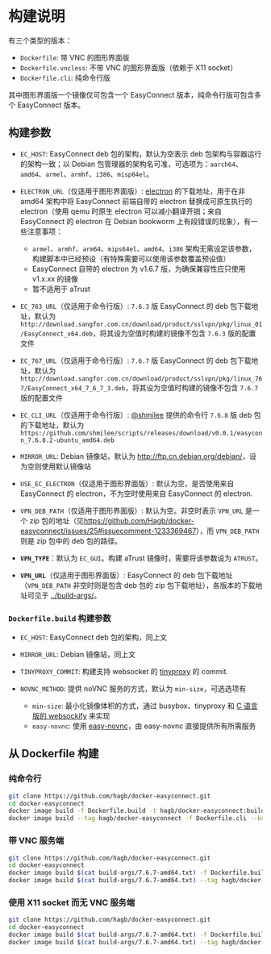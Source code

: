 # 构建说明

有三个类型的版本：

- `Dockerfile`: 带 VNC 的图形界面版
- `Dockerfile.vncless`: 不带 VNC 的图形界面版（依赖于 X11 socket）
- `Dockerfile.cli`: 纯命令行版

其中图形界面版一个镜像仅可包含一个 EasyConnect 版本，纯命令行版可包含多个 EasyConnect 版本。

## 构建参数

- `EC_HOST`: EasyConnect deb 包的架构，默认为空表示 deb 包架构与容器运行的架构一致；以 Debian 包管理器的架构名可准，可选项为：`aarch64`、`amd64`、`armel`、`armhf`、`i386`、`misp64el`。
- `ELECTRON_URL`（仅适用于图形界面版）: [electron](https://github.com/electron/electron/releases) 的下载地址，用于在非 amd64 架构中将 EasyConnect 前端自带的 electron 替换成可原生执行的 electron（使用 qemu 时原生 electron 可以减小翻译开销；来自 EasyConnect 的 electron 在 Debian bookworm 上有段错误的现象），有一些注意事项：

    - `armel`、`armhf`、`arm64`、`mips64el`、`amd64`、`i386` 架构无需设定该参数，构建脚本中已经预设（有特殊需要可以使用该参数覆盖预设值）
    - EasyConnect 自带的 electron 为 v1.6.7 版，为确保兼容性应只使用 v1.x.xx 的镜像
    - 暂不适用于 aTrust

- `EC_763_URL`（仅适用于命令行版）: `7.6.3` 版 EasyConnect 的 deb 包下载地址，默认为 `http://download.sangfor.com.cn/download/product/sslvpn/pkg/linux_01/EasyConnect_x64.deb`，将其设为空值时构建的镜像不包含 `7.6.3` 版的配置文件
- `EC_767_URL`（仅适用于命令行版）: `7.6.7` 版 EasyConnect 的 deb 包下载地址，默认为 `http://download.sangfor.com.cn/download/product/sslvpn/pkg/linux_767/EasyConnect_x64_7_6_7_3.deb`，将其设为空值时构建的镜像不包含 `7.6.7` 版的配置文件
- `EC_CLI_URL`（仅适用于命令行版）: [@shmilee](https://github.com/shmilee) 提供的命令行 `7.6.8` 版 deb 包的下载地址，默认为 `https://github.com/shmilee/scripts/releases/download/v0.0.1/easyconn_7.6.8.2-ubuntu_amd64.deb`
- `MIRROR_URL`: Debian 镜像站，默认为 <http://ftp.cn.debian.org/debian/>，设为空则使用默认镜像站
- `USE_EC_ELECTRON`（仅适用于图形界面版）: 默认为空，是否使用来自 EasyConnect 的 electron，不为空时使用来自 EasyConnect 的 electron.
- `VPN_DEB_PATH`（仅适用于图形界面版）: 默认为空。非空时表示 `VPN_URL` 是一个 zip 包的地址（见<https://github.com/Hagb/docker-easyconnect/issues/25#issuecomment-1233369467>），而 `VPN_DEB_PATH` 则是 zip 包中的 deb 包的路径。
- **`VPN_TYPE`**：默认为 `EC_GUI`。构建 aTrust 镜像时，需要将该参数设为 `ATRUST`。
- **`VPN_URL`**（仅适用于图形界面版）: EasyConnect 的 deb 包下载地址（`VPN_DEB_PATH` 非空时则是包含 deb 包的 zip 包下载地址），各版本的下载地址可见于 [../build-args/](../build-args/)。


### `Dockerfile.build` 构建参数

- `EC_HOST`: EasyConnect deb 包的架构，同上文
- `MIRROR_URL`: Debian 镜像站，同上文
- `TINYPROXY_COMMIT`: 构建支持 websocket 的 [tinyproxy](https://github.com/tinyproxy/tinyproxy) 的 commit.
- `NOVNC_METHOD`: 提供 noVNC 服务的方式，默认为 `min-size`，可选选项有

    - `min-size`: 最小化镜像体积的方式，通过 busybox、tinyproxy 和 [C 语言版的 websockify](https://github.com/novnc/websockify-other) 来实现
    - `easy-novnc`: 使用 [easy-novnc](https://github.com/pgaskin/easy-novnc)，由 easy-novnc 直接提供所有所需服务

## 从 Dockerfile 构建

### 纯命令行

``` bash
git clone https://github.com/hagb/docker-easyconnect.git
cd docker-easyconnect
docker image build -f Dockerfile.build -t hagb/docker-easyconnect:build --build-arg EC_HOST=amd64 .
docker image build --tag hagb/docker-easyconnect -f Dockerfile.cli --build-arg EC_HOST=amd64 .
```

### 带 VNC 服务端

``` bash
git clone https://github.com/hagb/docker-easyconnect.git
cd docker-easyconnect
docker image build $(cat build-args/7.6.7-amd64.txt) -f Dockerfile.build -t hagb/docker-easyconnect:build .
docker image build $(cat build-args/7.6.7-amd64.txt) --tag hagb/docker-easyconnect -f Dockerfile .
```

### 使用 X11 socket 而无 VNC 服务端

``` bash
git clone https://github.com/hagb/docker-easyconnect.git
cd docker-easyconnect
docker image build $(cat build-args/7.6.7-amd64.txt) -f Dockerfile.build -t hagb/docker-easyconnect:build .
docker image build $(cat build-args/7.6.7-amd64.txt) --tag hagb/docker-easyconnect -f Dockerfile.vncless .
```


